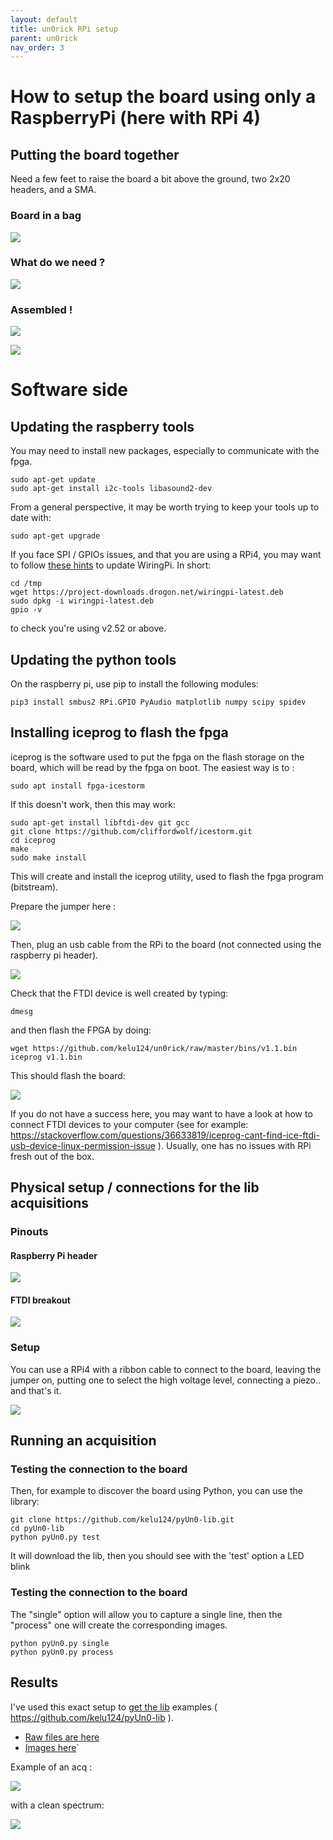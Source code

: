 ```yaml
---
layout: default
title: un0rick RPi setup
parent: un0rick
nav_order: 3
---
```


# How to setup the board using only a RaspberryPi (here with RPi 4)

## Putting the board together

Need a few feet to raise the board a bit above the ground, two 2x20 headers, and a SMA.

### Board in a bag

![](https://raw.githubusercontent.com/kelu124/echomods/master/matty/images/black/P_20191214_150726.jpg)

### What do we need ?

![](https://raw.githubusercontent.com/kelu124/echomods/master/matty/images/black/P_20191214_151518_good.jpg)

### Assembled !

![](https://raw.githubusercontent.com/kelu124/echomods/master/matty/images/black/P_20191214_163216_good.jpg)

![](https://raw.githubusercontent.com/kelu124/echomods/master/matty/images/black/P_20191214_163247_good.jpg)

# Software side

## Updating the raspberry tools

You may need to install new packages, especially to communicate with the fpga.

``` 
sudo apt-get update
sudo apt-get install i2c-tools libasound2-dev
```

From a general perspective, it may be worth trying to keep your tools up to date with:

```
sudo apt-get upgrade
```

If you face SPI / GPIOs issues, and that you are using a RPi4, you may want to follow [these hints](http://wiringpi.com/wiringpi-updated-to-2-52-for-the-raspberry-pi-4b/) to update WiringPi. In short:

```
cd /tmp
wget https://project-downloads.drogon.net/wiringpi-latest.deb
sudo dpkg -i wiringpi-latest.deb
gpio -v
```

to check you're using v2.52 or above.

## Updating the python tools

On the raspberry pi, use pip to install the following modules:

```
pip3 install smbus2 RPi.GPIO PyAudio matplotlib numpy scipy spidev
```

## Installing iceprog to flash the fpga

iceprog is the software used to put the fpga on the flash storage on the board, which will be read by the fpga on boot. The easiest way is to :

```
sudo apt install fpga-icestorm
```

If this doesn't work, then this may work:

```
sudo apt-get install libftdi-dev git gcc 
git clone https://github.com/cliffordwolf/icestorm.git
cd iceprog
make 
sudo make install
```

This will create and install the iceprog utility, used to flash the fpga program (bitstream).

Prepare the jumper here :

![](https://raw.githubusercontent.com/kelu124/un0rick/master/images/program.jpg)

Then, plug an usb cable from the RPi to the board (not connected using the raspberry pi header).

![](https://raw.githubusercontent.com/kelu124/echomods/master/matty/images/P_20191123_144920.jpg)

Check that the FTDI device is well created by typing:

```
dmesg
```

and then flash the FPGA by doing:

```
wget https://github.com/kelu124/un0rick/raw/master/bins/v1.1.bin
iceprog v1.1.bin
```

This should flash the board:

![](https://raw.githubusercontent.com/kelu124/echomods/master/matty/v1.01/iceprog.png)

If you do not have a success here, you may want to have a look at how to connect FTDI devices to your computer (see for example: https://stackoverflow.com/questions/36633819/iceprog-cant-find-ice-ftdi-usb-device-linux-permission-issue ). Usually, one has no issues with RPi fresh out of the box.

## Physical setup / connections for the lib acquisitions

### Pinouts

#### Raspberry Pi header

![](https://raw.githubusercontent.com/kelu124/un0rick/master/images/un0rick_rpi_header.png)

#### FTDI breakout

![](https://raw.githubusercontent.com/kelu124/un0rick/master/images/un0rick_ftdi.png)

### Setup

You can use a RPi4 with a ribbon cable to connect to the board, leaving the jumper on, putting one to select the high voltage level, connecting a piezo.. and that's it.

![](https://raw.githubusercontent.com/kelu124/echomods/master/matty/images/P_20191123_161358.jpg)

## Running an acquisition

### Testing the connection to the board

Then, for example to discover the board using Python, you can use the library:

```
git clone https://github.com/kelu124/pyUn0-lib.git
cd pyUn0-lib
python pyUn0.py test
```

It will download the lib, then you should see with the 'test' option a LED blink

### Testing the connection to the board

The "single" option will allow you to capture a single line, then the "process" one will create the corresponding images.

```
python pyUn0.py single
python pyUn0.py process
```

## Results

I've used this exact setup to [get the lib](https://github.com/kelu124/pyUn0-lib) examples ( https://github.com/kelu124/pyUn0-lib ).
* [Raw files are here](https://github.com/kelu124/pyUn0-lib/tree/master/data)
* [Images here](https://github.com/kelu124/pyUn0-lib/tree/master/images)`


Example of an acq : 

![](https://raw.githubusercontent.com/kelu124/pyUn0-lib/master/images/20201009a-2.png)

with a clean spectrum: 

![](https://raw.githubusercontent.com/kelu124/pyUn0-lib/master/images/20201009a-2-fft.png)
